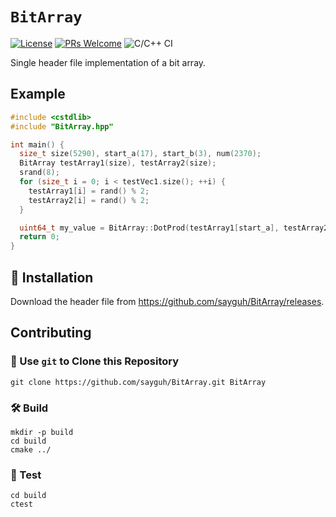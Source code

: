 `BitArray`
==========

[![License](https://img.shields.io/badge/License-Apache%202.0-blue.svg)](https://opensource.org/licenses/Apache-2.0)
[![PRs Welcome](https://img.shields.io/badge/PRs-welcome-brightgreen.svg)](.github/CONTRIBUTING.md#pull-requests)
![C/C++ CI](https://github.com/sayguh/BitArray/workflows/C/C++%20CI/badge.svg)

Single header file implementation of a bit array.

## Example

```c++
#include <cstdlib>
#include "BitArray.hpp"

int main() {
  size_t size(5290), start_a(17), start_b(3), num(2370);
  BitArray testArray1(size), testArray2(size);
  srand(8);
  for (size_t i = 0; i < testVec1.size(); ++i) {
    testArray1[i] = rand() % 2;
    testArray2[i] = rand() % 2;
  }

  uint64_t my_value = BitArray::DotProd(testArray1[start_a], testArray2[start_b], num);
  return 0;
}
```

## 🚴 Installation

Download the header file from https://github.com/sayguh/BitArray/releases.

## Contributing

### 🐑 Use `git` to Clone this Repository

```
git clone https://github.com/sayguh/BitArray.git BitArray
```

### 🛠️ Build

```
mkdir -p build
cd build
cmake ../
```

### 🔬 Test

```
cd build
ctest
```
